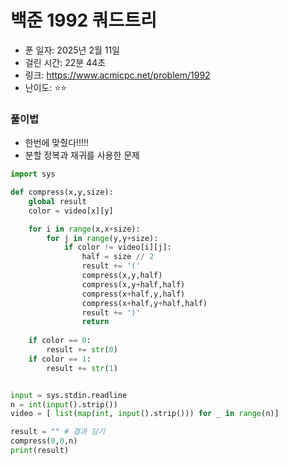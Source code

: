 # 백준 1992 쿼드트리

- 푼 일자: 2025년 2월 11일
- 걸린 시간: 22분 44초
- 링크: https://www.acmicpc.net/problem/1992
- 난이도: ⭐️⭐️

### 풀이법 
- 한번에 맞췄다!!!!!
- 분할 정복과 재귀를 사용한 문제

```py
import sys

def compress(x,y,size):
    global result
    color = video[x][y]

    for i in range(x,x+size):
        for j in range(y,y+size):
            if color != video[i][j]:
                half = size // 2
                result += '('
                compress(x,y,half)
                compress(x,y+half,half)
                compress(x+half,y,half)
                compress(x+half,y+half,half)
                result += ')'
                return
    
    if color == 0:
        result += str(0)
    if color == 1:
        result += str(1)


input = sys.stdin.readline
n = int(input().strip())
video = [ list(map(int, input().strip())) for _ in range(n)]

result = "" # 결과 담기
compress(0,0,n)
print(result)
```